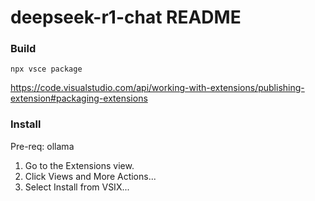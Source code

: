 # deepseek-r1-chat README

### Build
`npx vsce package`

https://code.visualstudio.com/api/working-with-extensions/publishing-extension#packaging-extensions

### Install
Pre-req: ollama

1. Go to the Extensions view.
2. Click Views and More Actions...
3. Select Install from VSIX...
